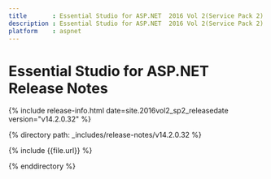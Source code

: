 ```yaml
---
title       : Essential Studio for ASP.NET  2016 Vol 2(Service Pack 2) Release Notes
description : Essential Studio for ASP.NET  2016 Vol 2(Service Pack 2) Release Notes
platform    : aspnet
---
```


# Essential Studio for ASP.NET Release Notes

{% include release-info.html date=site.2016vol2_sp2_releasedate version="v14.2.0.32" %} 

{% directory path: _includes/release-notes/v14.2.0.32 %}

{% include {{file.url}} %}

{% enddirectory %}